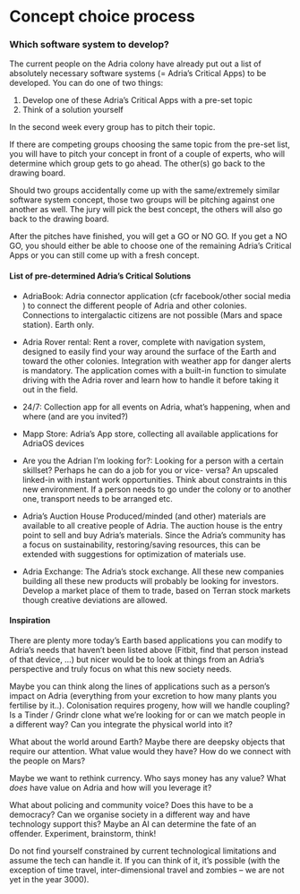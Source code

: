 # Concept choice process


### Which software system to develop?
The current people on the Adria colony have already put out a list of absolutely necessary
software systems (= Adria’s Critical Apps) to be developed. You can do one of two things:

   1) Develop one of these Adria’s Critical Apps with a pre-set topic
   2) Think of a solution yourself

In the second week every group has to pitch their topic.

If there are competing groups choosing the same topic from the pre-set list, you will have to
pitch your concept in front of a couple of experts, who will determine which group gets to go
ahead. The other(s) go back to the drawing board.

Should two groups accidentally come up with the same/extremely similar software system
concept, those two groups will be pitching against one another as well. The jury will pick the
best concept, the others will also go back to the drawing board.

After the pitches have finished, you will get a GO or NO GO. If you get a NO GO, you should either
be able to choose one of the remaining Adria’s Critical Apps or you can still come up with a
fresh concept.


#### List of pre-determined Adria’s Critical Solutions
   -   AdriaBook:
       Adria connector application (cfr facebook/other social media ) to connect the different
       people of Adria and other colonies. Connections to intergalactic citizens are not possible
       (Mars and space station). Earth only.

   -   Adria Rover rental:
       Rent a rover, complete with navigation system, designed to easily find your way around
       the surface of the Earth and toward the other colonies. Integration with weather app for
       danger alerts is mandatory. The application comes with a built-in function to simulate
       driving with the Adria rover and learn how to handle it before taking it out in the field.

   -   24/7:
       Collection app for all events on Adria, what’s happening, when and where (and are you
       invited?)

   -   Mapp Store:
       Adria’s App store, collecting all available applications for AdriaOS devices






   -   Are you the Adrian I’m looking for?:
       Looking for a person with a certain skillset? Perhaps he can do a job for you or vice-
       versa? An upscaled linked-in with instant work opportunities. Think about constraints in
       this new environment. If a person needs to go under the colony or to another one,
       transport needs to be arranged etc.

   -   Adria’s Auction House
       Produced/minded (and other) materials are available to all creative people of Adria. The
       auction house is the entry point to sell and buy Adria’s materials. Since the Adria’s
       community has a focus on sustainability, restoring/saving resources, this can be
       extended with suggestions for optimization of materials use.

   -   Adria Exchange:
       The Adria’s stock exchange. All these new companies building all these new products
       will probably be looking for investors. Develop a market place of them to trade, based on
       Terran stock markets though creative deviations are allowed.


#### Inspiration

There are plenty more today’s Earth based applications you can modify to Adria’s needs that
haven’t been listed above (Fitbit, find that person instead of that device, …) but nicer would be to
look at things from an Adria’s perspective and truly focus on what this new society needs.

Maybe you can think along the lines of applications such as a person’s impact on Adria
(everything from your excretion to how many plants you fertilise by it..). Colonisation requires
progeny, how will we handle coupling? Is a Tinder / Grindr clone what we’re looking for or can
we match people in a different way? Can you integrate the physical world into it?

What about the world around Earth? Maybe there are deepsky objects that require our attention.
What value would they have? How do we connect with the people on Mars?

Maybe we want to rethink currency. Who says money has any value? What *does* have value on
Adria and how will you leverage it?

What about policing and community voice? Does this have to be a democracy? Can we
organise society in a different way and have technology support this? Maybe an AI can
determine the fate of an offender. Experiment, brainstorm, think!

Do not find yourself constrained by current technological limitations and assume the tech can
handle it. If you can think of it, it’s possible (with the exception of time travel, inter-dimensional
travel and zombies – we are not yet in the year 3000).
